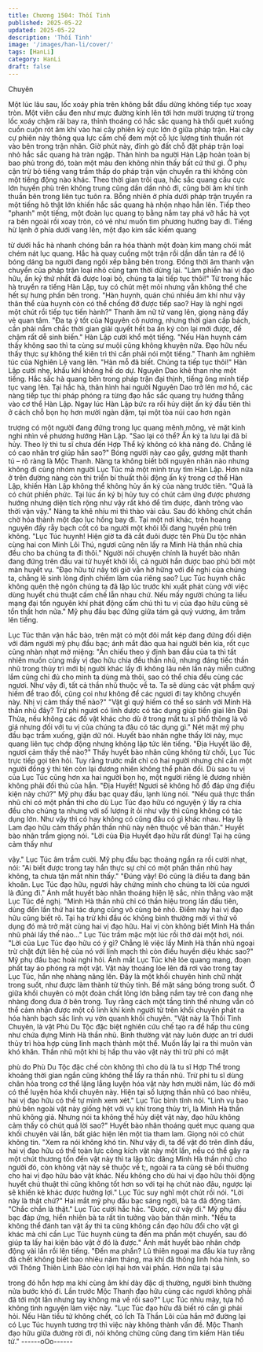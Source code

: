 ```yaml
---
title: Chương 1504: Thối Tinh
published: 2025-05-22
updated: 2025-05-22
description: 'Thối Tinh'
image: '/images/han-li/cover/'
tags: [HanLi]
category: HanLi
draft: false
---
```


Chuyên

Một lúc lâu sau, lốc xoáy phía trên không bắt đầu dừng không tiếp
tục xoay tròn.
Một viên cầu đen như mực đường kính lên tới hơn mười trượng
từ trong lốc xoáy chậm rãi bay ra, thỉnh thoáng có hắc sắc quang
hà thổi quét xuống cuồn cuộn rót âm khí vào hai cây phiên kỳ cực
lớn ở giữa pháp trận.
Hai cây cự phiên này thông qua lực cấm chế đem một cỗ lực
lượng tinh thuần rót vào bên trong trận nhãn.
Giờ phút này, đỉnh gò đất chỗ đặt pháp trận loại nhỏ hắc sắc
quang hà tràn ngập. Thân hình ba người Hàn Lập hoàn toàn bị
bao phủ trong đó, toàn một màu đen không nhìn thấy bất cứ thứ
gì.
Ở phụ cận trừ bỏ tiếng vang trầm thấp do pháp trận vận chuyển
ra thì không còn một tiếng động nào khác.
Theo thời gian trôi qua, hắc sắc quang cầu cực lớn huyền phù
trên không trung cũng dần dần nhỏ đi, cũng bởi âm khí tinh thuần
bên trong liên tục tuôn ra.
Bỗng nhiên ở phía dưới pháp trận truyền ra một tiếng hô thật lớn
khiến hắc sắc quang hà nhộn nhạo hẳn lên.
Tiếp theo "phanh" một tiếng, một đoàn lục quang to bằng nắm tay
phá vỡ hắc hà vọt ra bên ngoài rồi xoay tròn, có vẻ như muốn tìm
phương hướng bay đi.
Tiếng hừ lạnh ở phía dưới vang lên, một đạo kim sắc kiếm quang

từ dưới hắc hà nhanh chóng bắn ra hóa thành một đoàn kim
mang chói mắt chém nát lục quang.
Hắc hà quay cuồng một trận rồi dần dần tản ra để lộ bóng dáng
ba người đang ngồi xếp bằng bên trong.
Đồng thời âm thanh vận chuyển của pháp trận loại nhỏ cũng tạm
thời dừng lại.
"Làm phiền hai vị đạo hữu, ấn ký thứ nhất đã được loại bỏ, chúng
ta lại tiếp tục thôi!" Từ trong hắc hà truyền ra tiếng Hàn Lập, tuy
có chút mệt mỏi nhưng vẫn không thể che hết sự hưng phấn bên
trong.
"Hàn huynh, quán chú nhiều âm khí như vậy thân thể của huynh
còn có thể chống đỡ được tiếp sao? Hay là nghỉ ngơi một chút rồi
tiếp tục tiến hành?" Thanh âm nữ tử vang lên, giọng nàng đầy vẻ
quan tâm.
"Đa tạ ý tốt của Nguyên cô nương, nhưng thời gian cấp bách, cần
phải nắm chắc thời gian giải quyết hết ba ấn ký còn lại mới được,
để chậm rất dễ sinh biến." Hàn Lập cười khổ một tiếng.
"Nếu Hàn huynh cảm thấy không sao thì ta cùng sư muội cũng
không khuyên nữa. Đạo hữu nếu thấy thực sự không thể kiên trì
thì cần phải nói một tiếng." Thanh âm nghiêm túc của Nghiên Lệ
vang lên.
"Hàn mỗ đã biết. Chúng ta tiếp tục thôi!" Hàn Lập cười nhẹ, khẩu
khí không hề do dự.
Nguyên Dao khẽ than nhẹ một tiếng. Hắc sắc hà quang bên trong
pháp trận đại thịnh, tiếng ông minh tiếp tục vang lên.
Tại hắc hà, thân hình hai người Nguyên Dao trở lên mơ hồ, các
nàng tiếp tục thi pháp phóng ra từng đạo hắc sắc quang trụ
hướng thẳng vào cơ thể Hàn Lập.
Ngay lúc Hàn Lập bức ra rồi hủy diệt ấn ký đầu tiên thì ở cách
chỗ bọn họ hơn mười ngàn dặm, tại một tòa núi cao hơn ngàn

trượng có một người đang đứng trong lục quang mênh mông, vẻ
mặt kinh nghi nhìn về phương hướng Hàn Lập.
"Sao lại có thể? Ấn ký ta lưu lại đã bỉ hủy. Theo lý thì tu sĩ chưa
đến Hợp Thể kỳ không có khả năng đó. Chẳng lẽ có cao nhân trợ
giúp hắn sao?"
Bóng người này cao gầy, gương mặt thanh tú – rõ ràng là Mộc
Thanh.
Nàng ta không biết bởi nguyên nhân nào nhưng không đi cùng
nhóm người Lục Túc mà một mình truy tìm Hàn Lập.
Hơn nữa ở trên đường nàng còn thi triển bí thuất thôi động ấn ký
trong cơ thể Hàn Lập, khiến Hàn Lập không thể không hủy ấn ký
của nàng trước tiên.
"Quả là có chút phiền phức. Tại lúc ấn ký bị hủy tuy có chút cảm
ứng được phương hướng nhưng diện tích rộng như vậy rất khó để
tìm được, đành trông vào thời vận vậy." Nàng ta khẽ nhíu mi thì
thào vài câu. Sau đó không chút chần chờ hóa thành một đạo lục
hồng bay đi.
Tại một nơi khác, trên hoang nguyên đầy rẫy bạch cốt có ba
người một khôi lỗi đang huyền phù trên không.
"Lục Túc huynh! Hiện giờ ta đã cắt đuôi được tên Phù Du tộc
nhân cùng hai con Minh Lôi Thú, ngươi cũng nên lấy ra Minh Hà
thần nhũ chia đều cho ba chúng ta đi thôi." Người nói chuyện
chính là huyết bào nhân đang đứng trên đầu vai tử huyết khôi lỗi,
cả người hắn được bao phủ bởi một màn huyết vụ.
"Đạo hữu từ nãy tới giờ vẫn hờ hững với đề nghị của chúng ta,
chẳng lẽ sinh lòng định chiếm làm của riêng sao? Lục Túc huynh
chắc không quên thệ ngôn chúng ta đã lập lúc trước khi xuất phát
cùng với việc dùng huyết chú thuật cấm chế lẫn nhau chứ. Nếu
mấy người chúng ta liều mạng đại tổn nguyên khí phát động cấm
chú thì tu vị của đạo hữu cũng sẽ tổn thất hơn nửa." Mỹ phụ đầu
bạc đứng giữa tám gã quỷ vương, âm trầm lên tiếng.

Lục Túc thân vận hắc bào, trên mặt có một đôi mắt kép đang
đứng đối diện với đám người mỹ phụ đầu bạc; ánh mắt đảo qua
hai người bên kia, rốt cục cũng nhàn nhạt mở miệng:
"Án chiếu theo ý định ban đầu của ta thì tất nhiên muốn cùng mấy
vị đạo hữu chia đều thần nhũ, nhưng đáng tiếc thần nhũ trong
thủy trì mới bị người khác lấy đi không lâu nên lần này miễn
cưỡng lắm cũng chỉ đủ cho mình ta dùng mà thôi, sao có thể chia
đều cùng các ngươi. Như vậy đi, tất cả thần nhũ thuộc về ta. Ta
sẽ dùng các vật phẩm quý hiếm để trao đổi, cũng coi như không
để các ngươi đi tay không chuyến này. Nhị vị cảm thấy thế nào?"
"Vật gì quý hiếm có thể so sánh với Minh Hà thần nhũ đây? Trừ
phi ngươi có linh dược có tác dụng giúp tiến giai lên Đại Thừa,
nếu không các đồ vật khác cho dù ở trong mắt tu sĩ phổ thông là
vô giá nhưng đối với tu vị của chúng ta đâu có tác dụng gì." Nét
mặt mỹ phụ đầu bạc trầm xuống, giận dữ nói.
Huyết bào nhân nghe thấy lời này, mục quang liên tục chớp động
nhưng không lập tức lên tiếng.
"Địa Huyết lão đệ, ngươi cảm thấy thế nào?" Thấy huyết bào
nhân cũng không từ chối, Lục Túc trực tiếp gọi tên hỏi.
Tuy rằng trước mắt chỉ có hai người nhưng chỉ cần một người
đồng ý thì tên còn lại đương nhiên không thể phản đối. Dù sao tu
vị của Lục Túc cũng hơn xa hai người bọn họ, một người riêng lẻ
đương nhiên không phải đối thủ của hắn.
"Địa Huyết! Ngươi sẽ không hồ đồ đáp ứng điều kiện này chứ?"
Mỹ phụ đầu bạc quay đầu, lạnh lùng nói.
"Nếu quả thực thần nhũ chỉ có một phần thì cho dù Lục Túc đạo
hữu có nguyện ý lấy ra chia đều cho chúng ta nhưng với số lượng
ít ỏi như vậy thì cũng không có tác dụng lớn. Như vậy thì có hay
không có cũng đâu có gì khác nhau. Hay là Lam đạo hữu cảm
thấy phần thần nhũ này nên thuộc về bản thân." Huyết bào nhân
trầm giọng nói.
"Lời của Địa Huyết đạo hữu rất đúng! Tại hạ cũng cảm thấy như

vậy." Lục Túc âm trầm cười.
Mỹ phụ đầu bạc thoáng ngẩn ra rồi cười nhạt, nói:
"Ai biết được trong tay hắn thực sự chỉ có một phần thần nhũ hay
không, ta chưa tận mắt nhìn thấy."
"Đúng vậy! Đó cũng là điều ta đang băn khoăn. Lục Túc đạo hữu,
ngươi hãy chứng minh cho chúng ta lời của ngươi là đúng đi." Ánh
mắt huyết bào nhân thoáng hiện lệ sắc, nhìn thẳng vào mặt Lục
Túc đề nghị.
"Minh Hà thần nhũ chỉ có thần hiệu trong lần đầu tiên, dùng đến
lần thứ hai tác dụng cũng vô cùng bé nhỏ. Điểm này hai vị đạo
hữu cũng biết rõ. Tại hạ trừ khi đầu óc không bình thường mới vì
thứ vô dụng đó mà trở mặt cùng hai vị đạo hữu. Hai vị còn không
biết Minh Hà thần nhũ phải lấy thế nào…" Lục Túc trầm mặc một
lúc rồi thở dài một hơi, nói.
"Lời của Lục Túc đạo hữu có ý gì? Chẳng lẽ việc lấy Minh Hà thần
nhũ ngoại trừ chặt đứt liên hệ của nó với linh mạch thì còn điều
huyền diệu khác sao?" Mỹ phụ đầu bạc hoài nghi hỏi.
Ánh mắt Lục Túc khẽ lóe quang mang, đoạn phất tay áo phóng ra
một vật. Vật này thoáng lóe lên đã rơi vào trong tay Lục Túc, hắn
nhẹ nhàng nâng lên.
Đây là một khối chuyên hình chữ nhật trong suốt, như được làm
thành từ thủy tinh. Bề mặt sáng bóng trong suốt. Ở giữa khối
chuyên có một đoàn chất lỏng lớn bằng nắm tay trẻ con đang nhẹ
nhàng đong đưa ở bên trong. Tuy rằng cách một tầng tinh thể
nhưng vẫn có thể cảm nhận được một cỗ linh khí kinh người từ
trên khối chuyên phát ra hóa hành bạch sắc linh vụ vờn quanh
khối chuyên.
"Vật này là Thối Tinh Chuyên, là vật Phù Du Tộc đặc biệt nghiên
cứu chế tạo ra để hấp thu cũng như chứa đựng Minh Hà thần
nhũ. Bình thường vật này luôn được an trí dưới thủy trì hòa hợp
cùng linh mạch thành một thể. Muốn lấy lại ra thì muôn vàn khó
khăn. Thần nhũ một khi bị hấp thu vào vật này thì trừ phi có mật

phù do Phù Du Tộc đặc chế còn không thì cho dù là tu sĩ Hợp Thể
trong khoảng thời gian ngắn cũng không thể lấy ra thần nhũ. Trừ
phi tu sĩ dùng chân hỏa trong cơ thể lặng lẳng luyện hóa vật này
hơn mười năm, lúc đó mới có thể luyện hóa khối chuyên này. Hiện
tại số lượng thần nhũ có bao nhiêu, hai vị đạo hữu có thể tự mình
xem xét." Lục Túc bình tĩnh nói.
"Linh vụ bao phủ bên ngoài vật này giống hệt với vụ khí trong thủy
trì, là Minh Hà thần nhũ không giả. Nhưng nói ta không thể hủy
diệt vật này, đạo hữu không cảm thấy có chút quá lời sao?" Huyết
bào nhân thoáng quét mục quang qua khối chuyên vài lần, bất
giác hiện lên một tia tham lam. Giọng nói có chút không tin.
"Xem ra nói không khó tin. Như vậy đi, ta để vật đó trên đỉnh đầu,
hai vị đạo hữu có thể toàn lực công kích vật này một lần, nếu có
thể gây ra một chút thương tổn đến vật này thì ta lập tức dâng
Minh Hà thần nhũ cho người đó, còn không vật này sẽ thuộc về t;,
ngoài ra ta cũng sẽ bồi thường cho hai vị đạo hữu bảo vật khác.
Nếu không cho dù hai vị đạo hữu thôi động huyết chú thuật thì
cũng không tốt hơn so với tại hạ chút nào đâu, ngược lại sẽ khiến
kẻ khác được hưởng lợi." Lục Túc suy nghĩ một chút rồi nói.
"Lời này là thật chứ?" Hai mắt mỹ phụ đầu bạc sáng ngời, bà ta
đã động tâm.
"Chắc chắn là thật." Lục Túc cười hắc hắc.
"Được, cứ vậy đi."
Mỹ phụ đầu bạc đáp ứng, hiển nhiên bà ta rất tin tưởng vào bản
thân mình.
"Nếu ta không thể đánh tan vật ấy thì ta cũng không cần đạo hữu
đổi cho vật gì khác mà chỉ cần Lục Túc huynh cùng ta đến ma
phần một chuyến, sau đó giúp ta lấy hai kiện bảo vật ở đó là
được." Ánh mắt huyết bào nhân chớp động vài lần rồi lên tiếng.
"Đến ma phần? Lũ thiên ngoại ma đầu kia tuy rằng đã chết không
biết bao nhiêu năm tháng, ma khí đã thông linh hóa hình, so với
Thông Thiên Linh Bảo còn lợi hại hơn vài phần. Hơn nữa tại sâu

trong đó hỗn hợp ma khí cùng âm khí dày đặc dị thường, người
bình thường nửa bước khó đi. Lần trước Mộc Thanh đạo hữu
cùng các ngươi không phải đã tới một lần nhưng tay không mà về
rồi sao?" Lục Túc nhíu mày, tựa hồ không tình nguyện làm việc
này.
"Lục Túc đạo hữu đã biết rõ cần gì phải hỏi. Nếu Hàn tiểu tử
không chết, có Ích Tà Thần Lôi của hắn mở đường lại có Lục Túc
huynh tương trợ thì việc này không thành vấn đề. Mộc Thanh đạo
hữu giữa đường rời đi, nói không chừng cũng đang tìm kiếm Hàn
tiểu tử."
------oOo------
